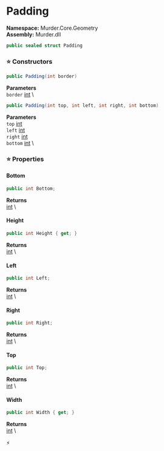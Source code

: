 # Padding

**Namespace:** Murder.Core.Geometry \
**Assembly:** Murder.dll

```csharp
public sealed struct Padding
```

### ⭐ Constructors
```csharp
public Padding(int border)
```

**Parameters** \
`border` [int](https://learn.microsoft.com/en-us/dotnet/api/System.Int32?view=net-7.0) \

```csharp
public Padding(int top, int left, int right, int bottom)
```

**Parameters** \
`top` [int](https://learn.microsoft.com/en-us/dotnet/api/System.Int32?view=net-7.0) \
`left` [int](https://learn.microsoft.com/en-us/dotnet/api/System.Int32?view=net-7.0) \
`right` [int](https://learn.microsoft.com/en-us/dotnet/api/System.Int32?view=net-7.0) \
`bottom` [int](https://learn.microsoft.com/en-us/dotnet/api/System.Int32?view=net-7.0) \

### ⭐ Properties
#### Bottom
```csharp
public int Bottom;
```

**Returns** \
[int](https://learn.microsoft.com/en-us/dotnet/api/System.Int32?view=net-7.0) \
#### Height
```csharp
public int Height { get; }
```

**Returns** \
[int](https://learn.microsoft.com/en-us/dotnet/api/System.Int32?view=net-7.0) \
#### Left
```csharp
public int Left;
```

**Returns** \
[int](https://learn.microsoft.com/en-us/dotnet/api/System.Int32?view=net-7.0) \
#### Right
```csharp
public int Right;
```

**Returns** \
[int](https://learn.microsoft.com/en-us/dotnet/api/System.Int32?view=net-7.0) \
#### Top
```csharp
public int Top;
```

**Returns** \
[int](https://learn.microsoft.com/en-us/dotnet/api/System.Int32?view=net-7.0) \
#### Width
```csharp
public int Width { get; }
```

**Returns** \
[int](https://learn.microsoft.com/en-us/dotnet/api/System.Int32?view=net-7.0) \


⚡